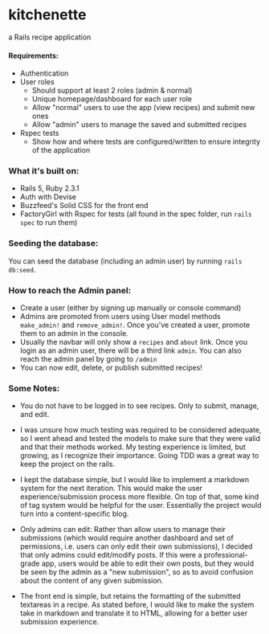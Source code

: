 # kitchenette
a Rails recipe application

#### Requirements:
  - Authentication
  - User roles
    - Should support at least 2 roles (admin & normal)
    - Unique homepage/dashboard for each user role
    - Allow "normal" users to use the app (view recipes) and submit new ones
    - Allow "admin" users to manage the saved and submitted recipes
  - Rspec tests
    - Show how and where tests are configured/written to ensure integrity of the application

### What it's built on:
  - Rails 5, Ruby 2.3.1
  - Auth with Devise
  - Buzzfeed's Solid CSS for the front end
  - FactoryGirl with Rspec for tests (all found in the spec folder, run `rails spec` to run them)

### Seeding the database:
  You can seed the database (including an admin user) by running `rails db:seed`.

### How to reach the Admin panel:
  - Create a user (either by signing up manually or console command)
  - Admins are promoted from users using User model methods `make_admin!` and `remove_admin!`. Once you've created a user, promote them to an admin in the console.
  - Usually the navbar will only show a `recipes` and `about` link. Once you login as an admin user, there will be a third link `admin`. You can also reach the admin panel by going to `/admin`
  - You can now edit, delete, or publish submitted recipes!

### Some Notes:

- You do not have to be logged in to see recipes. Only to submit, manage, and edit.

- I was unsure how much testing was required to be considered adequate, so I went ahead and tested the models to make sure that they were valid and that their methods worked. My testing experience is limited, but growing, as I recognize their importance. Going TDD was a great way to keep the project on the rails.

- I kept the database simple, but I would like to implement a markdown system for the next iteration. This would make the user experience/submission process more flexible. On top of that, some kind of tag system would be helpful for the user. Essentially the project would turn into a content-specific blog.

- Only admins can edit: Rather than allow users to manage their submissions (which would require another dashboard and set of permissions, i.e. users can only edit their own submissions), I decided that only admins could edit/modify posts. If this were a professional-grade app, users would be able to edit their own posts, but they would be seen by the admin as a "new submission", so as to avoid confusion about the content of any given submission.

- The front end is simple, but retains the formatting of the submitted textareas in a recipe. As stated before, I would like to make the system take in markdown and translate it to HTML, allowing for a better user submission experience.